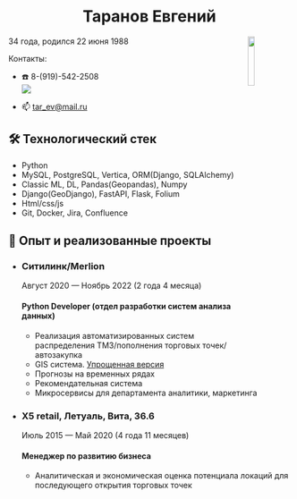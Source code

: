 <h1 align="center">Таранов Евгений</h1>

<div>
<p><img src="https://user-images.githubusercontent.com/64016012/205696423-bf81ff43-f459-451a-8144-8cd39f770414.jpg" align="right" style="width:15%;height:15%" />
34 года, родился  22 июня 1988 
 
 
Контакты:  


* :telephone: 8-(919)-542-2508  
   <a href="https://t.me/evgen_ich_2022">
       <img src="https://img.shields.io/badge/Telegram-2CA5E0?style=for-the-badge&logo=telegram&logoColor=white"/>
   </a>  
   
   
* :mailbox: tar_ev@mail.ru  

</p>
</div>


## 🛠 Технологический стек

*   Python
*   MySQL, PostgreSQL, Vertica, ORM(Django, SQLAlchemy)
*   Classic ML, DL, Pandas(Geopandas), Numpy
*   Django(GeoDjango), FastAPI, Flask, Folium
*   Html/css/js
*   Git, Docker, Jira, Confluence


## :briefcase: Опыт и реализованные проекты  
*   ### Ситилинк/Merlion  
    Август 2020 — Ноябрь 2022 (2 года 4 месяца)  
    #### Python Developer (отдел разработки систем анализа данных)
    * Реализация автоматизированных систем распределения ТМЗ/пополнения торговых точек/автозакупка
    * GIS система. [Упрощенная версия](https://github.com/TaranovEV/householder_gis)
    * Прогнозы на временных рядах
    * Рекомендательная система
    * Микросервисы для департамента аналитики, маркетинга
    
*   ### X5 retail, Летуаль, Вита, 36.6
    Июль 2015 — Май 2020 (4 года 11 месяцев)  
    #### Менеджер по развитию бизнеса
    * Аналитическая и экономическая оценка потенциала локаций для последующего открытия торговых точек
